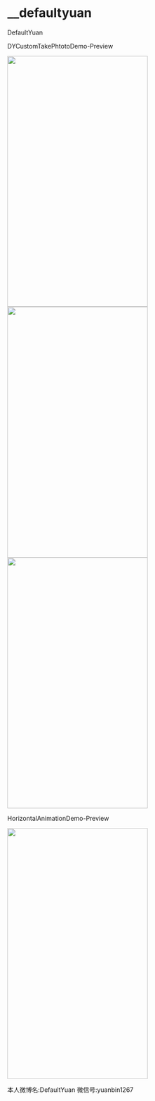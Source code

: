 # __defaultyuan

DefaultYuan


DYCustomTakePhtotoDemo-Preview

<img  src="https://raw.githubusercontent.com/DefaultYuan/CustomTakePhotoAndCollectionViewAnimation/master/DYCustomTakePhtotoDemo/DYCustomTakePhtotoDemo/2.pic.jpg" width="320" height="570">

<img  src="https://raw.githubusercontent.com/DefaultYuan/CustomTakePhotoAndCollectionViewAnimation/master/DYCustomTakePhtotoDemo/DYCustomTakePhtotoDemo/3.pic.jpg" width="320" height="570">

<img  src="https://raw.githubusercontent.com/DefaultYuan/CustomTakePhotoAndCollectionViewAnimation/master/DYCustomTakePhtotoDemo/DYCustomTakePhtotoDemo/4.pic.jpg" width="320" height="570">

HorizontalAnimationDemo-Preview

<img  src="https://raw.githubusercontent.com/DefaultYuan/CustomTakePhotoAndCollectionViewAnimation/master/HorizontalAnimationDemo/HA.gif" width="320" height="570">


本人微博名:DefaultYuan 
   微信号:yuanbin1267

